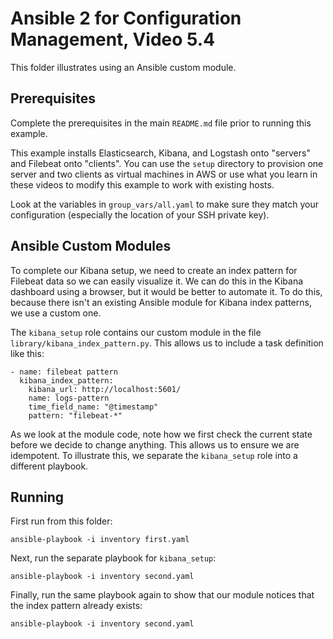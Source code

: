 # Ansible 2 for Configuration Management, Video 5.4

This folder illustrates using an Ansible custom module.

## Prerequisites

Complete the prerequisites in the main `README.md` file prior to running
this example.

This example installs Elasticsearch, Kibana, and Logstash onto "servers" and
Filebeat onto "clients". You can use the `setup` directory to provision one
server and two clients as virtual machines in AWS or use what you learn in
these videos to modify this example to work with existing hosts.

Look at the variables in `group_vars/all.yaml` to make sure they match your
configuration (especially the location of your SSH private key).

## Ansible Custom Modules

To complete our Kibana setup, we need to create an index pattern for Filebeat
data so we can easily visualize it. We can do this in the Kibana dashboard
using a browser, but it would be better to automate it. To do this, because
there isn't an existing Ansible module for Kibana index patterns, we use a
custom one.

The `kibana_setup` role contains our custom module in the file
`library/kibana_index_pattern.py`. This allows us to include a task definition
like this:

```
- name: filebeat pattern
  kibana_index_pattern:
    kibana_url: http://localhost:5601/
    name: logs-pattern
    time_field_name: "@timestamp"
    pattern: "filebeat-*"
```

As we look at the module code, note how we first check the current state
before we decide to change anything. This allows us to ensure we are
idempotent. To illustrate this, we separate the `kibana_setup` role into a
different playbook.

## Running

First run from this folder:

```
ansible-playbook -i inventory first.yaml
```

Next, run the separate playbook for `kibana_setup`:

```
ansible-playbook -i inventory second.yaml
```

Finally, run the same playbook again to show that our module notices that the
index pattern already exists:

```
ansible-playbook -i inventory second.yaml
```
